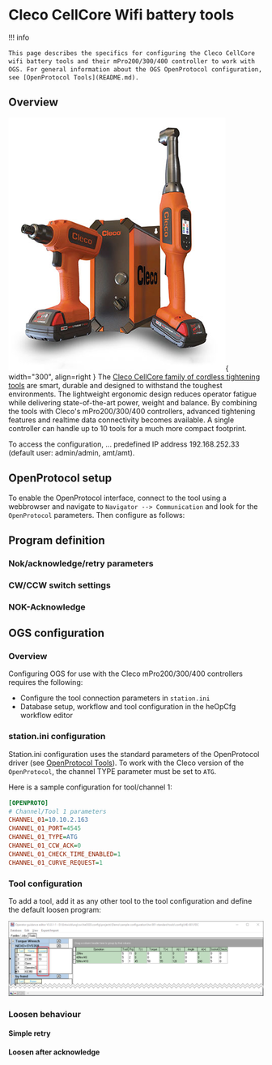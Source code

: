# Cleco CellCore Wifi battery tools

!!! info

    This page describes the specifics for configuring the Cleco CellCore wifi battery tools and their mPro200/300/400 controller to work with OGS. For general information about the OGS OpenProtocol configuration, see [OpenProtocol Tools](README.md).


## Overview

![Cleco CellCore Tools](resources/cleco-cellcore.png){ width="300", align=right }
The [Cleco CellCore family of cordless tightening tools](https://www.clecotools.com/) are smart, durable and designed to withstand the toughest environments. The lightweight ergonomic design reduces operator fatigue while delivering state-of-the-art power, weight and balance. By combining the tools with Cleco's mPro200/300/400 controllers, advanced tightening features and realtime data connectivity becomes available. A single controller can handle up to 10 tools for a much more compact footprint.

To access the configuration, ... predefined IP address 192.168.252.33 (default user: admin/admin, amt/amt).

## OpenProtocol setup

To enable the OpenProtocol interface, connect to the tool using a webbrowser and navigate to `Navigator --> Communication` and look for the `OpenProtocol` parameters. Then configure as follows:

## Program definition

### Nok/acknowledge/retry parameters 
<!--
To ensure, that the operator can not incorrectly loosen, typically a tightening program should be set up to not allow loosen (as this is handled by OGS). The AMT tool generally has three different types of tightening programs:

1. Clockwise tightening (pset > 0): Running with the direction switch set to CW and the direction set to "right turning" in the general section of the program parameters 
2. Counterclockwise tightening (pset > 0): Running with the direction switch set to CW and the direction set to "left turning" in the general section of the program parameters
3. Loosening (pset = 0): Running with the direction switch set to CCW

Here is an overview:
![alt text](resources/amt-prg-types.png)

The tool internally requires an acknowledge after NOK which can be configured to automatically enable the loosening mode (PSet = 0) and requiring the user to switch the direction switch to CCW. 

For use with OGS there are currently (with firmware `LIB-OP V0.0.4.3`) two options to use with rework/loosen:

1. Don't use PSet 0 (let OGS automatically select a loosen PSet > 0 and start with CW direction switch start). In this case, PSet 0 can be be deleted to prevent it from being selected by the operator. Make sure to enable [NOK acknowledge (see below)](#nok-acknowledge) to prevent OGS from switching directions without acknowledge!
2. Use PSet 0 as loosen. Note, that in this case OGS cannot prevent the operator from (incorrectly) running a loosen operation (e.g. loosen an already good bolt), so the program *must* at least be configured to only run after Nok. OGS will interpret each received rundown result with PSet = 0 as a loosen operation and will reset the state of the current bolt accordingly. However, that this still might allow the operator to falsely run loosen on an already tightened bolt, e.g. if the sequence is changed by manually interacting with the OGS interface! 

Here are the recommended setting for option 1:

![alt text](resources/amt-programparameters.png)

!!! note

    Make sure to save and restart (soft restart) the tool after changing a program.
    Note also, that changing a program is only possible, if the tool is not currently enabled - else saving the program will timeout or throw an error!
-->

### CW/CCW switch settings
<!--
With the current firmware version (`LIB-OP V0.0.4.3`), it is neither possible to monitor the start switch direction setting, nor is it possible to block CW or CCW starts specifically. 
-->

### NOK-Acknowledge
<!--
The tool supports integrated NOK acknowledge through OpenProtocol alarms. To make this work, the NOK-acknowledge mode should be set either globally (see below) and used in the tightening programs or set in each tightening program specifically.

![alt text](resources/amt-global.png)

The actual flow of events in case of an active NOK-ackowledge is then as follows:

1. NOK rundown sends NOK tightening result to OGS and raises the E356 alarm
2. OGS blocks enable (wait until alarm is released again, effectively waiting for acknowledge)
3. Operator must acknowledge the NOK rundown as configured (switch to CCW, hit start button, ...)
4. The tool releases the alarm after the operator acknowledge, so OGS now can step to the next action (usually select a loosening program) and enable the tool again if needed
-->

## OGS configuration

### Overview

Configuring OGS for use with the Cleco mPro200/300/400 controllers requires the following:
- Configure the tool connection parameters in `station.ini`
- Database setup, workflow and tool configuration in the heOpCfg workflow editor

### station.ini configuration

Station.ini configuration uses the standard parameters of the OpenProtocol driver (see [OpenProtocol Tools](README.md)).
To work with the Cleco version of the `OpenProtocol`, the channel TYPE parameter must be set to `ATG`.

Here is a sample configuration for tool/channel 1:

``` ini
[OPENPROTO]
# Channel/Tool 1 parameters
CHANNEL_01=10.10.2.163
CHANNEL_01_PORT=4545
CHANNEL_01_TYPE=ATG
CHANNEL_01_CCW_ACK=0
CHANNEL_01_CHECK_TIME_ENABLED=1
CHANNEL_01_CURVE_REQUEST=1
```

### Tool configuration

To add a tool, add it as any other tool to the tool configuration and define the default loosen program:

![heOpCFG tool configuration - loosen program](resources/heOpCfg-tool-loosen-params.png)

### Loosen behaviour
<!--
Even though there are more options (see the general discussion in [OpenProtocol Tools - Loosen modes](README.md#loosen-modes)), the current firmware of the tools do neither support getting the state of the start switch direction nor do they support selective blocking of CW/CCW starts. So the recommended setting is to use NOK acknowledge and letting OGS select a loosen CW program afterwards (or do a simple retry if that is sufficient).
 -->
#### Simple retry
<!--
Set the rework strategy to 2 (repeat) in `station.ini` by setting the parameter `NOK_STRATEGIE=2` in the `[GENERAL]` section.
 -->
#### Loosen after acknowledge
<!--
Make sure to define a loosen program for the tool in the [tool configuration](#tool-configuration).
 -->

